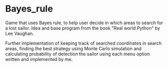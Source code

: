 # Bayes_rule
Game that uses Bayes rule, to help user decide in which areas to search for a lost sailor.
Idea and base program from the book "Real world Python" by Lee Vaughan.

Further implementation of keeping track of searched coordinates in search areas, finding the best strategy using Monte Carlo simulation and calculating probability of detection the sailor using each menu option written and implemented by me.
